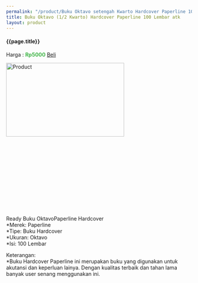 ```yaml
---
permalink: "/product/Buku Oktavo setengah Kwarto Hardcover Paperline 100 Lembar atk"
title: Buku Oktavo (1/2 Kwarto) Hardcover Paperline 100 Lembar atk
layout: product
---
```


#### {{page.title}}

Harga : <span style="color:#42b549">**Rp5000**</span>  <a class="btn btn-success" href="http://api.whatsapp.com/send?phone={{site.whatsapp}}&text=kak saya mau beli {{page.title}} () 1 buah bayarnya di kampus ia kak %3A)" style="width:100px;">Beli</a>

<image src="{{site.baseurl}}/img/Buku Oktavo setengah Kwarto Hardcover Paperline 100 Lembar atk.jpg" alt="Product" width="80%" height="50%" style="max-width:400px;max-height:400px"/>

Ready Buku OktavoPaperline Hardcover  
*Merek: Paperline  
*Tipe: Buku Hardcover  
*Ukuran: Oktavo  
*Isi: 100 Lembar   
  
Keterangan:  
*Buku Hardcover Paperline ini merupakan buku yang digunakan untuk akutansi dan keperluan lainya. Dengan kualitas terbaik dan tahan lama banyak user senang menggunakan ini.